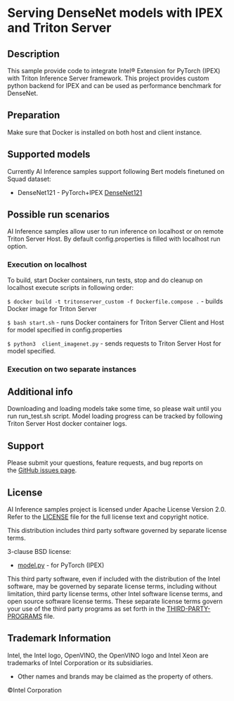 # Serving DenseNet models with IPEX and Triton Server

## Description
This sample provide code to integrate Intel® Extension for PyTorch (IPEX) with Triton Inference Server framework. This project provides custom python backend for IPEX and can be used as performance benchmark for DenseNet.

## Preparation
Make sure that Docker is installed on both host and client instance.

## Supported models
Currently AI Inference samples support following Bert models finetuned on Squad dataset:
- DenseNet121        - PyTorch+IPEX [DenseNet121](https://pytorch.org/hub/pytorch_vision_densenet/ "DenseNet121")

## Possible run scenarios
AI Inference samples allow user to run inference on localhost or on remote Triton Server Host. 
By default config.properties is filled with localhost run option. 
### Execution on localhost
To build, start Docker containers, run tests, stop and do cleanup on localhost execute scripts in following order:

`$ docker build -t tritonserver_custom -f Dockerfile.compose .`  - builds Docker image for Triton Server

`$ bash start.sh`  - runs Docker containers for Triton Server Client and Host for model specified in config.properties

`$ python3  client_imagenet.py`  - sends requests to Triton Server Host for model specified. 

### Execution on two separate instances


## Additional info
Downloading and loading models take some time, so please wait until you run run_test.sh script.
Model loading progress can be tracked by following Triton Server Host docker container logs.

## Support
Please submit your questions, feature requests, and bug reports on the [GitHub issues page](https://github.com/intel/intel-ai-inference-samples/issues).

## License 
AI Inference samples project is licensed under Apache License Version 2.0. Refer to the [LICENSE](../LICENSE) file for the full license text and copyright notice.

This distribution includes third party software governed by separate license terms.

3-clause BSD license:
- [model.py](./model_utils/bert_common/1/model.py) -  for PyTorch (IPEX)

This third party software, even if included with the distribution of the Intel software, may be governed by separate license terms, including without limitation, third party license terms, other Intel software license terms, and open source software license terms. These separate license terms govern your use of the third party programs as set forth in the [THIRD-PARTY-PROGRAMS](./THIRD-PARTY-PROGRAMS) file.

## Trademark Information
Intel, the Intel logo, OpenVINO, the OpenVINO logo and Intel Xeon are trademarks of Intel Corporation or its subsidiaries.
* Other names and brands may be claimed as the property of others.

&copy;Intel Corporation

